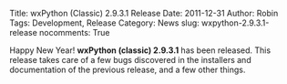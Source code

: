Title: wxPython (Classic) 2.9.3.1 Release
Date: 2011-12-31
Author: Robin
Tags: Development, Release
Category: News
slug: wxpython-2.9.3.1-release
nocomments: True

Happy New Year! **wxPython (classic) 2.9.3.1** has been released. This
release takes care of a few bugs discovered in the installers and
documentation of the previous release, and a few other things.
